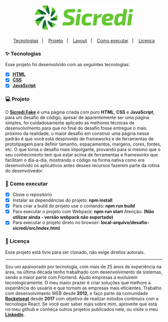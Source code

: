 <h1 align="center">
  <a href="#">
    <img alt="sicredi" title="sicredi" src="./src/assets/images/logo-sicredi.svg">
  </a>
</h1>

<p align="center">
  <a href="#-tecnologias">Tecnologias</a>&nbsp;&nbsp;&nbsp;|&nbsp;&nbsp;&nbsp;
  <a href="#-projeto">Projeto</a>&nbsp;&nbsp;&nbsp;|&nbsp;&nbsp;&nbsp;
  <a href="#-layout">Layout</a>&nbsp;&nbsp;&nbsp;|&nbsp;&nbsp;&nbsp;
  <a href="#-como-executar">Como executar</a>&nbsp;&nbsp;&nbsp;|&nbsp;&nbsp;&nbsp;
  <a href="#-licença">Licença</a>
</p>

### ✨ Tecnologias

Esse projeto foi desenvolvido com as seguintes tecnologias:

- [x] **[HTML](https://developer.mozilla.org/pt-BR/docs/Web/HTML)**
- [x] **[CSS](https://www.w3schools.com/css/)**
- [x] **[JavaScript](https://developer.mozilla.org/pt-BR/docs/Web/JavaScript)**

### 💻 Projeto

O **[Sicredi Fake]()** é uma página criada com puro **HTML**, **CSS** e **JavaScript**, para um desafio de código, apesar de aparentemente ser uma página simples, foi cuidadosamente aplicado as melhores técnicas de desenvolvimento para que no final do desafio fosse entregue o mais próximo da realidade, o maior desafio em construir uma página nesse padrão é que você está desprovido de frameworks e de ferramentas de prototipagem para definir tamanho, espaçamentos, margens, cores, fontes, etc. 
O que torna o desafio mais impolgante, provando para si mesmo que o seu conhecimento tem que estar acima de ferramentas e frameworks que facilitam o dia-a-dia, mostrando o código na forma nativa como era desenvolvido os aplicativos antes desses recursos fazerem parte da rotina do desenvolvedor.

### 🚀 Como executar

- [x] Clone o repositório
- [x] Instalar as dependências do projeto: **npm install**
- [x] Para criar a build do projeto use o comando: **npm run build**
- [x] Para executar o projeto com Webpack: **npm run start** Atenção: **(Não utilizar ainda - versão webpack não suportado)**
- [x] Para executar o projeto direto no browser: **local-arquivo/desafio-sicredi/src/index.html**

### 📄 Licença

Esse projeto está livre para ser clonado, não exige direitos autorais.

---
Sou um apaixonado por tecnologia, com mais de 25 anos de experiência na área, na última década tenho trabalhado com desenvolvimento de sistemas, sendo a maior parte com Frontend. Ajudo empresas a evoluirem tecnologicamente. O meu maior prazer é criar soluções que melhore a experiência do usuário e que tornem as empresas mais eficientes. Trabalho com desenvolvimento WEB desde **2012**, e faço parte da comunidade **[Rocketseat](https://app.rocketseat.com.br)** desde **2017** com objetivo de realizar estudos continuos com a tecnologia React. Se você quer saber mais sobre mim, aproveite que está no meu github e conheça outros projetos publicados nele, ou visite o meu **[LinkedIn](https://www.linkedin.com/in/roherool/)**.